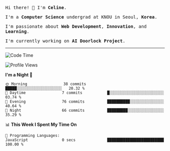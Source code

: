 <p><samp>Hi there! 👋 I'm <b>Celine</b>.</samp></p>
<p><samp>I'm a <b>Computer Science</b> undergrad at KNOU in Seoul, <b>Korea</b>.</samp></p>
<p><samp>I'm passionate about <b>Web Development</b>, <b>Innovation</b>, and <b>Learning</b>.</samp></p>
<p><samp>I'm currently working on <b>AI Doorlock Project</b>.</samp></p>
<hr>

<!--START_SECTION:celine-->
![Code Time](http://img.shields.io/badge/Code%20Time-54%20hrs%2010%20mins-blue)

![Profile Views](http://img.shields.io/badge/Profile%20Views-0-blue)

**I'm a Night 🦉** 

```text
🌞 Morning                38 commits          █████░░░░░░░░░░░░░░░░░░░░   20.32 % 
🌆 Daytime                7 commits           █░░░░░░░░░░░░░░░░░░░░░░░░   03.74 % 
🌃 Evening                76 commits          ██████████░░░░░░░░░░░░░░░   40.64 % 
🌙 Night                  66 commits          █████████░░░░░░░░░░░░░░░░   35.29 % 
```


📊 **This Week I Spent My Time On** 

```text
💬 Programming Languages: 
JavaScript               0 secs              █████████████████████████   100.00 % 
```


<!--END_SECTION:celine-->
